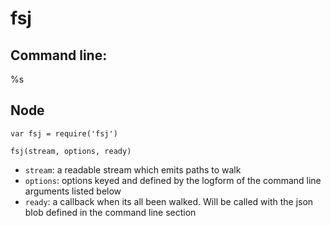 # fsj

## Command line:

%s

## Node
```
var fsj = require('fsj')

fsj(stream, options, ready)
```

- `stream`: a readable stream which emits paths to walk
- `options`: options keyed and defined by the logform of the command line
  arguments listed below
- `ready`: a callback when its all been walked. Will be called with the json
  blob defined in the command line section
